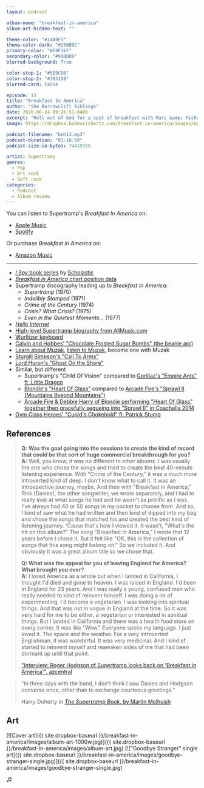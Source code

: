 ```yaml
---
layout: podcast

album-name: "breakfast-in-america"
album-art-hidden-text: ""

theme-color: "#14A0F3"
theme-color-dark: "#256B9C"
primary-color: "#E9F3EF"
secondary-color: "#99BDD9"
blurred-background: True

color-stop-1: "#5E9CD0"
color-stop-2: "#38515B"
blurred-card: False

episode: 13
title: "Breakfast In America"
author: "the Barrowclift Siblings"
date: 2020-06-24 09:26:51-0400
excerpt: "Roll out of bed for a spot of breakfast with Marc &amp; Michael as they chew on Supertramp’s 1979 classic, “Breakfast In America”."
image: https://dropbox.badmusichertz.com/breakfast-in-america/images/episode-art.jpg

podcast-filename: "bmh13.mp3"
podcast-duration: "01:16:50"
podcast-size-in-bytes: 74415555

artist: Supertramp
genres:
  - Pop
  - Art rock
  - Soft rock
categories:
  - Podcast
  - Album review
---
```


You can listen to Supertramp's *Breakfast In America* on:

* [Apple Music](https://music.apple.com/us/album/breakfast-in-america-remastered/1440512054)
* [Spotify](https://open.spotify.com/album/1zcm3UvHNHpseYOUfd0pna)

Or purchase *Breakfast In America* on:

* [Amazon Music](https://www.amazon.com/Breakfast-America-Remastered-Supertramp/dp/B00KVYA7LM/ref=tmm_msc_swatch_0?_encoding=UTF8&qid=&sr=)

-----

* [*I Spy* book series](https://en.wikipedia.org/wiki/I_Spy_(Scholastic)) by [Scholastic](https://en.wikipedia.org/wiki/Scholastic_Corporation)
* [*Breakfast in America* chart position data](https://www.officialcharts.com/search/albums/breakfast-in-america/)
* Supertramp discography leading up to *Breakfast In America*:
    * *Supertramp* (1970)
    * *Indelibly Stamped* (1971)
    * *Crime of the Century* (1974)
    * *Crisis? What Crisis?* (1975)
    * *Even in the Quietest Moments...* (1977)
* *[Hello Internet](https://en.wikipedia.org/wiki/Hello_Internet)*
* [High-level Supertramp biography from AllMusic.com](https://www.allmusic.com/artist/supertramp-mn0000033666/biography)
* [Wurlitzer keyboard](https://en.wikipedia.org/wiki/Wurlitzer)
* [Calvin and Hobbes' "Chocolate Frosted Sugar Bombs" (the beanie arc)](https://calvinandhobbes.fandom.com/wiki/Chocolate_Frosted_Sugar_Bombs)
* [Learn about Muzak](https://en.wikipedia.org/wiki/Muzak), [listen to Muzak](https://www.youtube.com/watch?v=gdJWZxPW45c), become one with Muzak
* [Sturgill Simpson's "Call To Arms"](https://www.youtube.com/watch?v=VuiR4AtH1fc)
* [Lord Huron's "Ghost On the Shore"](https://www.youtube.com/watch?v=BCYmDwAckNg)
* Similar, but different
    * Supertramp's "Child Of Vision" compared to [Gorillaz's "Empire Ants" ft. Little Dragon](https://www.youtube.com/watch?v=GNth4yhlffU)
    * [Blondie's "Heart Of Glass"](https://www.youtube.com/watch?v=WGU_4-5RaxU) compared to [Arcade Fire's "Sprawl II (Mountains Byeond Mountains")](https://www.youtube.com/watch?v=rH_7_XRfTMs)
    * [Arcade Fire & Debbie Harry of Blondie performing "Heart Of Glass" together then gracefully segueing into "Sprawl II" in Coachella 2014](https://www.youtube.com/watch?v=s9OyLvR5kho)
* [Gym Class Heroes' "Cupid's Chokehold" ft. Patrick Stump](https://www.youtube.com/watch?v=eiiU-Fky18s)

## References

> **Q: Was the goal going into the sessions to create the kind of record that could be that sort of huge commercial breakthrough for you?**  
> **A:** Well, you know, it was no different to other albums. I was usually the one who chose the songs and tried to create the best 40-minute listening experience. With "Crime of the Century," it was a much more introverted kind of deep. I don't know what to call it. It was an introspective journey, maybe. And then with "Breakfast in America," Rick (Davies), the other songwriter, we wrote separately, and I had to really look at what songs he had and he wasn't as prolific as I was. I've always had 40 or 50 songs in my pocket to choose from. And so, I kind of saw what he had written and then kind of dipped into my bag and chose the songs that matched his and created the best kind of listening journey. 'Cause that's how I viewed it. It wasn't, "What's the hit on this album?" The song "Breakfast in America," I wrote that 12 years before I chose it.  But it felt like "OK, this is the collection of songs that this song might belong on." So we included it. And obviously it was a great album title so we chose that.
>
> **Q: What was the appeal for you of leaving England for America? What brought you over?**  
> **A:** I loved America as a whole but when I landed in California, I thought I'd died and gone to heaven. I was raised in England. I'd been in England for 23 years. And I was really a young, confused man who really needed to kind of reinvent himself. I was doing a lot of experimenting. I'd become a vegetarian. I was looking into spiritual things. And that was not in vogue in England at the time. So it was very hard for me to be either, a vegetarian or interested in spiritual things. But I landed in California and there was a health food store on every corner. It was like "Wow." Everyone spoke my language. I just loved it. The space and the weather. For a very introverted Englishman, it was wonderful. It was very medicinal. And I kind of started to reinvent myself and reawaken sides of me that had been dormant up until that point.
>
> ["Interview: Roger Hodgson of Supertramp looks back on 'Breakfast in America'", azcentral](https://www.azcentral.com/story/entertainment/music/2016/11/29/roger-hodgson-interview-supertramp-breakfast-america/94614146/)

> "In three days with the band, I don't think I saw Davies and Hodgson converse once, other than to exchange courteous greetings."
>
> Harry Doherty in [*The Supertramp Book*, by Martin Melhuish](https://www.biblio.com/the-supertramp-book-by-melhuish-martin/work/2728861)

## Art

[![Cover art]({{ site.dropbox-baseurl }}/breakfast-in-america/images/album-art-1000w.jpg)]({{ site.dropbox-baseurl }}/breakfast-in-america/images/album-art.jpg)
[!["Goodbye Stranger" single art]({{ site.dropbox-baseurl }}/breakfast-in-america/images/goodbye-stranger-single.jpg)]({{ site.dropbox-baseurl }}/breakfast-in-america/images/goodbye-stranger-single.jpg)

♫︎